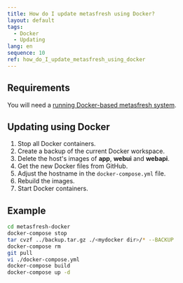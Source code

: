 ```yaml
---
title: How do I update metasfresh using Docker?
layout: default
tags:
  - Docker
  - Updating
lang: en
sequence: 10
ref: how_do_I_update_metasfresh_using_docker
---
```


## Requirements
You will need a [running Docker-based metasfresh system](How_do_I_setup_the_metasfresh_stack_using_Docker).

## Updating using Docker
1. Stop all Docker containers.
1. Create a backup of the current Docker workspace.
1. Delete the host's images of **app**, **webui** and **webapi**.
1. Get the new Docker files from GitHub.
1. Adjust the hostname in the `docker-compose.yml` file.
1. Rebuild the images.
1. Start Docker containers.

## Example

```bash
cd metasfresh-docker
docker-compose stop
tar cvzf ../backup.tar.gz ./<mydocker dir>/* --BACKUP
docker-compose rm
git pull
vi ./docker-compose.yml
docker-compose build
docker-compose up -d
```
